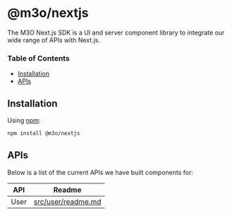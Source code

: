 # @m3o/nextjs

The M3O Next.js SDK is a UI and server component library to integrate our wide range of APIs with Next.js.

### Table of Contents

- [Installation](#installation)
- [APIs](#apis)

## Installation

Using [npm](https://npmjs.org):

```sh
npm install @m3o/nextjs
```

## APIs

Below is a list of the current APIs we have built components for:

| API  | Readme                                   |
| ---- | ---------------------------------------- |
| User | [src/user/readme.md](src/user/readme.md) |
